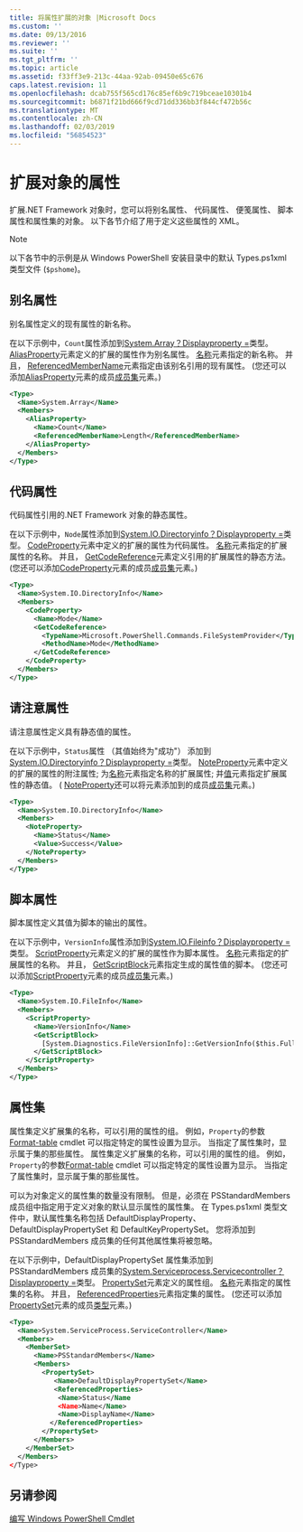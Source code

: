 ```yaml
---
title: 将属性扩展的对象 |Microsoft Docs
ms.custom: ''
ms.date: 09/13/2016
ms.reviewer: ''
ms.suite: ''
ms.tgt_pltfrm: ''
ms.topic: article
ms.assetid: f33ff3e9-213c-44aa-92ab-09450e65c676
caps.latest.revision: 11
ms.openlocfilehash: dcab755f565cd176c85ef6b9c719bceae10301b4
ms.sourcegitcommit: b6871f21bd666f9cd71dd336bb3f844cf472b56c
ms.translationtype: MT
ms.contentlocale: zh-CN
ms.lasthandoff: 02/03/2019
ms.locfileid: "56854523"
---
```

# <a name="extending-properties-for-objects"></a>扩展对象的属性

扩展.NET Framework 对象时，您可以将别名属性、 代码属性、 便笺属性、 脚本属性和属性集的对象。 以下各节介绍了用于定义这些属性的 XML。

> [!NOTE]
> 以下各节中的示例是从 Windows PowerShell 安装目录中的默认 Types.ps1xml 类型文件 (`$pshome`)。

## <a name="alias-properties"></a>别名属性

别名属性定义的现有属性的新名称。

在以下示例中，`Count`属性添加到[System.Array？Displayproperty =](/dotnet/api/System.Array)类型。 [AliasProperty](http://msdn.microsoft.com/en-us/b140038c-807a-4bb9-beca-332491cda1b1)元素定义的扩展的属性作为别名属性。 [名称](http://msdn.microsoft.com/en-us/b58e9d21-c8c9-49a5-909e-9c1cfc64f873)元素指定的新名称。 并且， [ReferencedMemberName](http://msdn.microsoft.com/en-us/0c5db6cc-9033-4d48-88a7-76b962882f7a)元素指定由该别名引用的现有属性。 (您还可以添加[AliasProperty](http://msdn.microsoft.com/en-us/d6647953-94ad-4b0b-af2e-4dda6952dee1)元素的成员[成员集](http://msdn.microsoft.com/en-us/46a50fb5-e150-4c03-8584-e1b53e4d49e3)元素。)

```xml
<Type>
  <Name>System.Array</Name>
  <Members>
    <AliasProperty>
      <Name>Count</Name>
      <ReferencedMemberName>Length</ReferencedMemberName>
    </AliasProperty>
  </Members>
</Type>
```

## <a name="code-properties"></a>代码属性

代码属性引用的.NET Framework 对象的静态属性。

在以下示例中，`Node`属性添加到[System.IO.Directoryinfo？Displayproperty =](/dotnet/api/System.IO.DirectoryInfo)类型。 [CodeProperty](http://msdn.microsoft.com/en-us/59bc4d18-41eb-4c0d-8ad3-bbfa5dc488db)元素中定义的扩展的属性为代码属性。 [名称](http://msdn.microsoft.com/en-us/b58e9d21-c8c9-49a5-909e-9c1cfc64f873)元素指定的扩展属性的名称。 并且， [GetCodeReference](http://msdn.microsoft.com/en-us/62af34f5-cc22-42c0-9e0c-3bd0f5c1a4a0)元素定义引用的扩展属性的静态方法。 (您还可以添加[CodeProperty](http://msdn.microsoft.com/en-us/59bc4d18-41eb-4c0d-8ad3-bbfa5dc488db)元素的成员[成员集](http://msdn.microsoft.com/en-us/46a50fb5-e150-4c03-8584-e1b53e4d49e3)元素。)

```xml
<Type>
  <Name>System.IO.DirectoryInfo</Name>
  <Members>
    <CodeProperty>
      <Name>Mode</Name>
      <GetCodeReference>
        <TypeName>Microsoft.PowerShell.Commands.FileSystemProvider</TypeName>
        <MethodName>Mode</MethodName>
      </GetCodeReference>
    </CodeProperty>
  </Members>
</Type>
```

## <a name="note-properties"></a>请注意属性

请注意属性定义具有静态值的属性。

在以下示例中，`Status`属性 （其值始终为"成功"） 添加到[System.IO.Directoryinfo？Displayproperty =](/dotnet/api/System.IO.DirectoryInfo)类型。 [NoteProperty](http://msdn.microsoft.com/en-us/331e6c50-d703-43f0-89bc-ca9fb97800eb)元素中定义的扩展的属性的附注属性; 为[名称](http://msdn.microsoft.com/en-us/b58e9d21-c8c9-49a5-909e-9c1cfc64f873)元素指定名称的扩展属性; 并[值](http://msdn.microsoft.com/en-us/f3c77546-b98e-4c4e-bbe0-6dfd06696d1c)元素指定扩展属性的静态值。 ( [NoteProperty](http://msdn.microsoft.com/en-us/331e6c50-d703-43f0-89bc-ca9fb97800eb)还可以将元素添加到的成员[成员集](http://msdn.microsoft.com/en-us/46a50fb5-e150-4c03-8584-e1b53e4d49e3)元素。)

```xml
<Type>
  <Name>System.IO.DirectoryInfo</Name>
  <Members>
    <NoteProperty>
      <Name>Status</Name>
      <Value>Success</Value>
    </NoteProperty>
  </Members>
</Type>
```

## <a name="script-properties"></a>脚本属性

脚本属性定义其值为脚本的输出的属性。

在以下示例中，`VersionInfo`属性添加到[System.IO.Fileinfo？Displayproperty =](/dotnet/api/System.IO.FileInfo)类型。 [ScriptProperty](http://msdn.microsoft.com/en-us/858a4247-676b-4cc9-9f3e-057109aad350)元素定义的扩展的属性作为脚本属性。 [名称](http://msdn.microsoft.com/en-us/b58e9d21-c8c9-49a5-909e-9c1cfc64f873)元素指定的扩展属性的名称。 并且， [GetScriptBlock](http://msdn.microsoft.com/en-us/f3c77546-b98e-4c4e-bbe0-6dfd06696d1c)元素指定生成的属性值的脚本。 (您还可以添加[ScriptProperty](http://msdn.microsoft.com/en-us/858a4247-676b-4cc9-9f3e-057109aad350)元素的成员[成员集](http://msdn.microsoft.com/en-us/46a50fb5-e150-4c03-8584-e1b53e4d49e3)元素。)

```xml
<Type>
  <Name>System.IO.FileInfo</Name>
  <Members>
    <ScriptProperty>
      <Name>VersionInfo</Name>
      <GetScriptBlock>
        [System.Diagnostics.FileVersionInfo]::GetVersionInfo($this.FullName)
      </GetScriptBlock>
    </ScriptProperty>
  </Members>
</Type>
```

## <a name="property-sets"></a>属性集

属性集定义扩展集的名称，可以引用的属性的组。 例如，`Property`的参数[Format-table](/powershell/module/Microsoft.PowerShell.Utility/Format-Table) cmdlet 可以指定特定的属性设置为显示。 当指定了属性集时，显示属于集的那些属性。
属性集定义扩展集的名称，可以引用的属性的组。 例如，`Property`的参数[Format-table](/powershell/module/Microsoft.PowerShell.Utility/Format-Table) cmdlet 可以指定特定的属性设置为显示。 当指定了属性集时，显示属于集的那些属性。

可以为对象定义的属性集的数量没有限制。 但是，必须在 PSStandardMembers 成员组中指定用于定义对象的默认显示属性的属性集。 在 Types.ps1xml 类型文件中，默认属性集名称包括 DefaultDisplayProperty、 DefaultDisplayPropertySet 和 DefaultKeyPropertySet。 您将添加到 PSStandardMembers 成员集的任何其他属性集将被忽略。

在以下示例中，DefaultDisplayPropertySet 属性集添加到 PSStandardMembers 成员集的[System.Serviceprocess.Servicecontroller？Displayproperty =](/dotnet/api/System.ServiceProcess.ServiceController)类型。 [PropertySet](http://msdn.microsoft.com/en-us/14cdc234-796e-4857-9b51-bdbaa1412188)元素定义的属性组。 [名称](http://msdn.microsoft.com/en-us/b58e9d21-c8c9-49a5-909e-9c1cfc64f873)元素指定的属性集的名称。 并且， [ReferencedProperties](http://msdn.microsoft.com/en-us/5e620423-8679-4fbf-b6db-9f79288e4786)元素指定集的属性。 (您还可以添加[PropertySet](http://msdn.microsoft.com/en-us/14cdc234-796e-4857-9b51-bdbaa1412188)元素的成员[类型](http://msdn.microsoft.com/en-us/e5dbd353-d6b2-40a1-92b6-6f1fea744ebe)元素。)

```xml
<Type>
  <Name>System.ServiceProcess.ServiceController</Name>
  <Members>
    <MemberSet>
      <Name>PSStandardMembers</Name>
      <Members>
        <PropertySet>
           <Name>DefaultDisplayPropertySet</Name>
           <ReferencedProperties>
            <Name>Status</Name
            <Name>Name</Name>
            <Name>DisplayName</Name>
          </ReferencedProperties>
        </PropertySet>
      </Members>
    </MemberSet>
  </Members>
</Type>
```

## <a name="see-also"></a>另请参阅

[编写 Windows PowerShell Cmdlet](./writing-a-windows-powershell-cmdlet.md)

